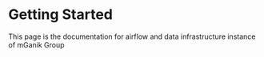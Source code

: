# Getting Started


<!-- WARNING: THIS FILE WAS AUTOGENERATED! DO NOT EDIT! -->

This page is the documentation for airflow and data infrastructure
instance of mGanik Group
